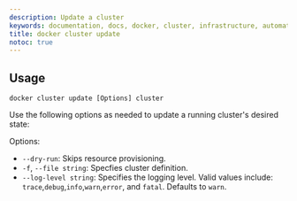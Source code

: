 ```yaml
---
description: Update a cluster
keywords: documentation, docs, docker, cluster, infrastructure, automation
title: docker cluster update
notoc: true
---
```


## Usage
```
docker cluster update [Options] cluster
```
Use the following options as needed to update a running cluster's desired state:

Options:

- `--dry-run`: Skips resource provisioning.
- `-f`, `--file string`: Specfies cluster definition.
- `--log-level string`: Specifies the logging level. Valid values include: `trace`,`debug`,`info`,`warn`,`error`, and `fatal`. Defaults to `warn`.
